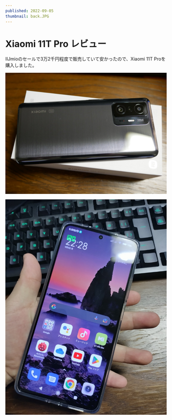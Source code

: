 ```yaml
---
published: 2022-09-05
thumbnail: back.JPG
---
```


# Xiaomi 11T Pro レビュー

IIJmioのセールで3万2千円程度で販売していて安かったので、Xiaomi 11T Proを購入しました。

![](back.JPG)

![](hand.jpg)

